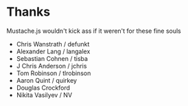 # Thanks

Mustache.js wouldn't kick ass if it weren't for these fine souls

 * Chris Wanstrath / defunkt
 * Alexander Lang / langalex
 * Sebastian Cohnen / tisba
 * J Chris Anderson / jchris
 * Tom Robinson / tlrobinson
 * Aaron Quint / quirkey
 * Douglas Crockford
 * Nikita Vasilyev / NV
